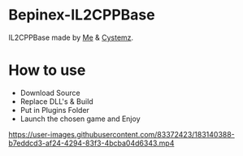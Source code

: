 # Bepinex-IL2CPPBase

IL2CPPBase made by [Me](https://github.com/VerityIncorporated) & [Cystemz](https://github.com/Cystemzz).

# How to use

- Download Source
- Replace DLL's & Build
- Put in Plugins Folder
- Launch the chosen game and Enjoy

https://user-images.githubusercontent.com/83372423/183140388-b7eddcd3-af24-4294-83f3-4bcba04d6343.mp4
